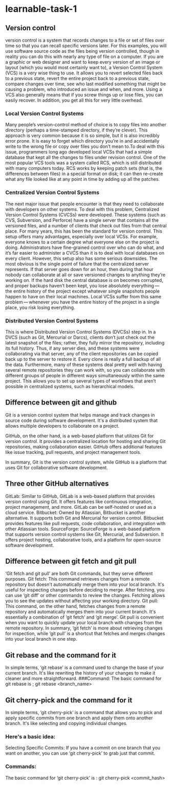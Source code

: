 # learnable-task-1
## Version control
version control is a system that records changes to a file or set of files over time so that you can recall specific versions later. For this examples, you will use software source code as the files being version controlled, though in reality you can do this with nearly any type of file on a computer.
If you are a graphic or web designer and want to keep every version of an image or layout (which you would most certainly want to), a Version Control System (VCS) is a very wise thing to use. It allows you to revert selected files back to a previous state, revert the entire project back to a previous state, compare changes over time, see who last modified something that might be causing a problem, who introduced an issue and when, and more. Using a VCS also generally means that if you screw things up or lose files, you can easily recover. In addition, you get all this for very little overhead.

### Local Version Control Systems
 Many people’s version-control method of choice is to copy files into another directory (perhaps a time-stamped directory, if they’re clever). This approach is very common because it is so simple, but it is also incredibly error prone. It is easy to forget which directory you’re in and accidentally write to the wrong file or copy over files you don’t mean to.To deal with this issue, programmers long ago developed local VCSs that had a simple database that kept all the changes to files under revision control. One of the most popular VCS tools was a system called RCS, which is still distributed with many computers today. RCS works by keeping patch sets (that is, the differences between files) in a special format on disk; it can then re-create what any file looked like at any point in time by adding up all the patches.
 
### Centralized Version Control Systems 
 The next major issue that people encounter is that they need to collaborate with developers on other systems. To deal with this problem, Centralized Version Control  Systems (CVCSs) were developed. These systems (such as CVS, Subversion, and Perforce) have a single server that contains all the versioned files, and a number of clients that check out files from that central place. For many years, this has been the standard for version control. This setup offers many advantages, especially over local VCSs. For example, everyone knows to a certain degree what everyone else on the project is doing. Administrators have fine-grained control over who can do what, and it’s far easier to administer a CVCS than it is to deal with local databases on every client. However, this setup also has some serious downsides. The most obvious is the single point of failure that the centralized server represents. If that server goes down for an hour, then during that hour nobody can collaborate at all or save versioned changes to anything they’re working on. If the hard disk the central database is on becomes corrupted, and proper backups haven’t been kept, you lose absolutely everything — the entire history of the project except whatever single snapshots people happen to have on their local machines. Local VCSs suffer from this same problem — whenever you have the entire history of the project in a single place, you risk losing everything.

### Distributed Version Control Systems 
 This is where Distributed Version Control Systems (DVCSs) step in. In a DVCS (such as Git, Mercurial or Darcs), clients don’t just check out the latest snapshot of the files; rather, they fully mirror the repository, including its full history. Thus, if any server dies, and these systems were collaborating via that server, any of the client repositories can be copied back up to the server to restore it. Every clone is really a full backup of all the data. Furthermore, many of these systems deal pretty well with having several remote repositories they can work with, so you can collaborate with different groups of people in different ways simultaneously within the same project. This allows you to set up several types of workflows that aren’t possible in centralized systems, such as hierarchical models.


## Difference between git and github 
Git is a version control system that helps manage and track changes in source code during software development. It's a distributed system that allows multiple developers to collaborate on a project.

GitHub, on the other hand, is a web-based platform that utilizes Git for version control. It provides a centralized location for hosting and sharing Git repositories, making collaboration easier. GitHub offers additional features like issue tracking, pull requests, and project management tools.

In summary, Git is the version control system, while GitHub is a platform that uses Git for collaborative software development.


## Three other GitHub alternatives 
GitLab: Similar to GitHub, GitLab is a web-based platform that provides version control using Git. It offers features like continuous integration, project management, and more. GitLab can be self-hosted or used as a cloud service.
Bitbucket: Owned by Atlassian, Bitbucket is another alternative. It supports both Git and Mercurial for version control. Bitbucket provides features like pull requests, code collaboration, and integration with other Atlassian tools.
SourceForge: SourceForge is a web-based platform that supports version control systems like Git, Mercurial, and Subversion. It offers project hosting, collaborative tools, and a platform for open-source software development.


## Difference between git fetch and git pull
‘Git fetch and git pull’ are both Git commands, but they serve different purposes.
Git fetch: This command retrieves changes from a remote repository but doesn't automatically merge them into your local branch. It's useful for inspecting changes before deciding to merge. After fetching, you can use ‘git diff’ or other commands to review the changes. Fetching allows you to see the updates without affecting your working directory.
Git pull: This command, on the other hand, fetches changes from a remote repository and automatically merges them into your current branch. It's essentially a combination of ‘git fetch’ and ‘git merge’. Git pull is convenient when you want to quickly update your local branch with changes from the remote repository.
In summary, ‘git fetch’ is more about retrieving changes for inspection, while ‘git pull’ is a shortcut that fetches and merges changes into your local branch in one step.


## Git rebase and the command for it 
In simple terms, ‘git rebase’ is a command used to change the base of your current branch. It's like rewriting the history of your changes to make it cleaner and more straightforward.
###Command:
The basic command for git rebase is ;  git rebase <branch_name> 


## Git cherry-pick and the command for it 
In simple terms, ‘git cherry-pick’ is a command that allows you to pick and apply specific commits from one branch and apply them onto another branch. It's like selecting and copying individual changes.

### Here's a basic idea:
Selecting Specific Commits:
If you have a commit on one branch that you want on another, you can use ‘git cherry-pick’ to grab just that commit.
### Commands:
The basic command for ‘git cherry-pick’ is : 
git cherry-pick <commit_hash>